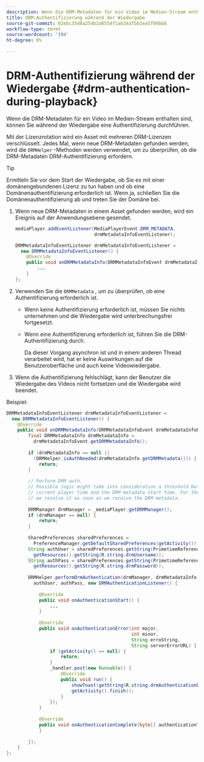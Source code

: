 ```yaml
---
description: Wenn die DRM-Metadaten für ein Video im Medien-Stream enthalten sind, können Sie während der Wiedergabe eine Authentifizierung durchführen.
title: DRM-Authentifizierung während der Wiedergabe
source-git-commit: 02ebc3548a254b2a6554f1ab34afbb3ea5f09bb8
workflow-type: tm+mt
source-wordcount: '194'
ht-degree: 0%

---
```


# DRM-Authentifizierung während der Wiedergabe {#drm-authentication-during-playback}

Wenn die DRM-Metadaten für ein Video im Medien-Stream enthalten sind, können Sie während der Wiedergabe eine Authentifizierung durchführen.

Mit der Lizenzrotation wird ein Asset mit mehreren DRM-Lizenzen verschlüsselt. Jedes Mal, wenn neue DRM-Metadaten gefunden werden, wird die `DRMHelper` -Methoden werden verwendet, um zu überprüfen, ob die DRM-Metadaten DRM-Authentifizierung erfordern.

>[!TIP]
>
>Ermitteln Sie vor dem Start der Wiedergabe, ob Sie es mit einer domänengebundenen Lizenz zu tun haben und ob eine Domänenauthentifizierung erforderlich ist. Wenn ja, schließen Sie die Domänenauthentifizierung ab und treten Sie der Domäne bei.

1. Wenn neue DRM-Metadaten in einem Asset gefunden werden, wird ein Ereignis auf der Anwendungsebene gesendet.

   ```java
   mediaPlayer.addEventListener(MediaPlayerEvent.DRM_METADATA,  
                                drmMetadataInfoEventListener); 
   
   DRMMetadataInfoEventListener drmMetadataInfoEventListener =  
     new DRMMetadataInfoEventListener() { 
       @Override 
       public void onDRMMetadataInfo(DRMMetadataInfoEvent drmMetadataInfoEvent) { 
           ... 
       } 
   };
   ```

1. Verwenden Sie die `DRMMetadata` , um zu überprüfen, ob eine Authentifizierung erforderlich ist.

   * Wenn keine Authentifizierung erforderlich ist, müssen Sie nichts unternehmen und die Wiedergabe wird unterbrechungsfrei fortgesetzt.
   * Wenn eine Authentifizierung erforderlich ist, führen Sie die DRM-Authentifizierung durch.

     Da dieser Vorgang asynchron ist und in einem anderen Thread verarbeitet wird, hat er keine Auswirkungen auf die Benutzeroberfläche und auch keine Videowiedergabe.

1. Wenn die Authentifizierung fehlschlägt, kann der Benutzer die Wiedergabe des Videos nicht fortsetzen und die Wiedergabe wird beendet.

<!--<a id="example_939B95F831A245869F9248E2767F260C"></a>-->

Beispiel:

```java
DRMMetadataInfoEventListener drmMetadataInfoEventListener =  
  new DRMMetadataInfoEventListener() { 
    @Override 
    public void onDRMMetadataInfo(DRMMetadataInfoEvent drmMetadataInfoEvent) { 
        final DRMMetadataInfo drmMetadataInfo =  
          drmMetadataInfoEvent.getDRMMetadataInfo(); 
 
        if (drmMetadataInfo == null ||  
          !DRMHelper.isAuthNeeded(drmMetadataInfo.getDRMMetadata())) { 
            return; 
        } 
 
        // Perform DRM auth. 
        // Possible logic might take into consideration a threshold between the  
        // current player time and the DRM metadata start time. For the time being,  
        // we resolve it as soon as we receive the DRM metadata. 
 
        DRMManager drmManager = _mediaPlayer.getDRMManager(); 
        if (drmManager == null) { 
            return; 
        } 
 
        SharedPreferences sharedPreferences =  
          PreferenceManager.getDefaultSharedPreferences(getActivity()); 
        String authUser = sharedPreferences.getString(PrimetimeReference.SETTINGS_DRM_USERNAME,  
          getResources().getString(R.string.drmUsername)); 
        String authPass = sharedPreferences.getString(PrimetimeReference.SETTINGS_DRM_PASSWORD,  
          getResources().getString(R.string.drmPassword)); 
 
        DRMHelper.performDrmAuthentication(drmManager, drmMetadataInfo.getDRMMetadata(),  
          authUser, authPass, new DRMAuthenticationListener() { 
 
            @Override 
            public void onAuthenticationStart() { 
                ... 
            } 
 
            @Override 
            public void onAuthenticationError(int major,  
                                              int minor,  
                                              String erroString,  
                                              String serverErrorURL) { 
                if (getActivity() == null) { 
                    return; 
                } 
                _handler.post(new Runnable() { 
                    @Override 
                    public void run() { 
                        showToast(getString(R.string.drmAuthenticationError)); 
                        getActivity().finish(); 
                    } 
                }); 
            } 
 
            @Override 
            public void onAuthenticationComplete(byte[] authenticationToken) { 
            } 
 
        }); 
    } 
}; 
```
